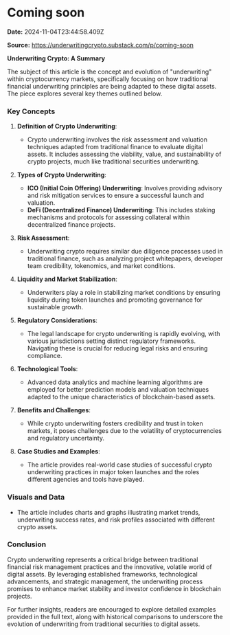 # Coming soon

**Date:** 2024-11-04T23:44:58.409Z

**Source:** https://underwritingcrypto.substack.com/p/coming-soon

**Underwriting Crypto: A Summary**

The subject of this article is the concept and evolution of "underwriting" within cryptocurrency markets, specifically focusing on how traditional financial underwriting principles are being adapted to these digital assets. The piece explores several key themes outlined below.

### Key Concepts

1. **Definition of Crypto Underwriting**:
   - Crypto underwriting involves the risk assessment and valuation techniques adapted from traditional finance to evaluate digital assets. It includes assessing the viability, value, and sustainability of crypto projects, much like traditional securities underwriting.

2. **Types of Crypto Underwriting**:
   - **ICO (Initial Coin Offering) Underwriting**: Involves providing advisory and risk mitigation services to ensure a successful launch and valuation.
   - **DeFi (Decentralized Finance) Underwriting**: This includes staking mechanisms and protocols for assessing collateral within decentralized finance projects.

3. **Risk Assessment**:
   - Underwriting crypto requires similar due diligence processes used in traditional finance, such as analyzing project whitepapers, developer team credibility, tokenomics, and market conditions.
  
4. **Liquidity and Market Stabilization**:
   - Underwriters play a role in stabilizing market conditions by ensuring liquidity during token launches and promoting governance for sustainable growth.

5. **Regulatory Considerations**:
   - The legal landscape for crypto underwriting is rapidly evolving, with various jurisdictions setting distinct regulatory frameworks. Navigating these is crucial for reducing legal risks and ensuring compliance.

6. **Technological Tools**:
   - Advanced data analytics and machine learning algorithms are employed for better prediction models and valuation techniques adapted to the unique characteristics of blockchain-based assets.

7. **Benefits and Challenges**:
   - While crypto underwriting fosters credibility and trust in token markets, it poses challenges due to the volatility of cryptocurrencies and regulatory uncertainty.

8. **Case Studies and Examples**:
   - The article provides real-world case studies of successful crypto underwriting practices in major token launches and the roles different agencies and tools have played.

### Visuals and Data

- The article includes charts and graphs illustrating market trends, underwriting success rates, and risk profiles associated with different crypto assets.

### Conclusion

Crypto underwriting represents a critical bridge between traditional financial risk management practices and the innovative, volatile world of digital assets. By leveraging established frameworks, technological advancements, and strategic management, the underwriting process promises to enhance market stability and investor confidence in blockchain projects.

For further insights, readers are encouraged to explore detailed examples provided in the full text, along with historical comparisons to underscore the evolution of underwriting from traditional securities to digital assets.